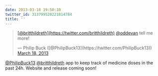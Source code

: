 ```yaml
---
date: 2013-03-18 19:50:10
twitter_id: 313799520221814784
title: ''
---
```


<blockquote class="twitter-tweet"><p lang="en" dir="ltr"><a href="https://twitter.com/britthildreth?ref_src=twsrc%5Etfw">[@britthildreth](https://twitter.com/britthildreth)</a> <a href="https://twitter.com/oddEvan?ref_src=twsrc%5Etfw">@oddevan</a> tell me more!</p>&mdash; Philip Buck ([@PhilipBuck13](https://twitter.com/PhilipBuck13)) <a href="https://twitter.com/PhilipBuck13/status/313797872460124160?ref_src=twsrc%5Etfw">March 18, 2013</a></blockquote>
<script async src="https://platform.twitter.com/widgets.js" charset="utf-8"></script>

[@PhilipBuck13](https://twitter.com/PhilipBuck13) [@britthildreth](https://twitter.com/britthildreth) app to keep track of medicine doses in the past 24h. Website and release coming soon!
